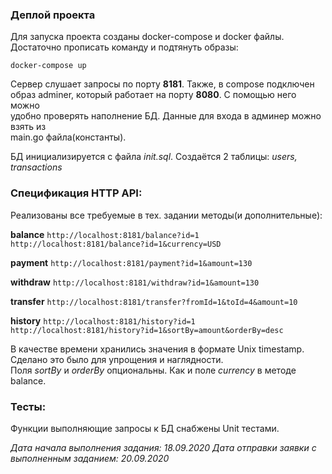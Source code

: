### Деплой проекта

Для запуска проекта созданы docker-compose и docker файлы.  
Достаточно прописать команду и подтянуть образы:    

`docker-compose up`

Сервер слушает запросы по порту **8181**. Также, в compose подключен    
образ adminer, который работает на порту **8080**. С помощью него можно     
удобно проверять наполнение БД. Данные для входа в админер можно взять из   
main.go файла(константы).

БД инициализируется с файла _init.sql_. Создаётся 2 таблицы: _users, transactions_

### Спецификация HTTP API:
 
Реализованы все требуемые в тех. задании методы(и дополнительные):

**balance**
`http://localhost:8181/balance?id=1`    `http://localhost:8181/balance?id=1&currency=USD`

**payment**
`http://localhost:8181/payment?id=1&amount=130`

**withdraw**
`http://localhost:8181/withdraw?id=1&amount=130`

**transfer**
`http://localhost:8181/transfer?fromId=1&toId=4&amount=10`

**history**
`http://localhost:8181/history?id=1` `http://localhost:8181/history?id=1&sortBy=amount&orderBy=desc`

В качестве времени хранились значения в формате Unix timestamp. Сделано это было для упрощения и наглядности.   
Поля _sortBy_ и _orderBy_ опциональны. Как и поле _currency_ в методе balance.

### Тесты:

Функции выполняющие запросы к БД снабжены Unit тестами.


_Дата начала выполнения задания: 18.09.2020_ 
_Дата отправки заявки с выполненным заданием: 20.09.2020_
